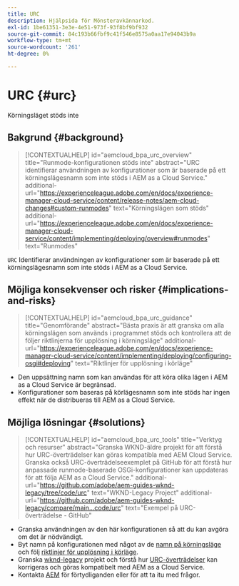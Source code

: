 ```yaml
---
title: URC
description: Hjälpsida för Mönsteravkännarkod.
exl-id: 1be61351-3e3e-4e51-973f-93f8bf9bf932
source-git-commit: 84c193b66fbf9c41f546e8575a0aa17e94043b9a
workflow-type: tm+mt
source-wordcount: '261'
ht-degree: 0%

---
```


# URC {#urc}

Körningsläget stöds inte

## Bakgrund {#background}

>[!CONTEXTUALHELP]
>id="aemcloud_bpa_urc_overview"
>title="Runmode-konfigurationen stöds inte"
>abstract="URC identifierar användningen av konfigurationer som är baserade på ett körningslägesnamn som inte stöds i AEM as a Cloud Service."
>additional-url="https://experienceleague.adobe.com/en/docs/experience-manager-cloud-service/content/release-notes/aem-cloud-changes#custom-runmodes" text="Körningslägen som stöds"
>additional-url="https://experienceleague.adobe.com/en/docs/experience-manager-cloud-service/content/implementing/deploying/overview#runmodes" text="Runmodes"

`URC`  Identifierar användningen av konfigurationer som är baserade på ett körningslägesnamn som inte stöds i AEM as a Cloud Service.

## Möjliga konsekvenser och risker {#implications-and-risks}

>[!CONTEXTUALHELP]
>id="aemcloud_bpa_urc_guidance"
>title="Genomförande"
>abstract="Bästa praxis är att granska om alla körningslägen som används i programmet stöds och kontrollera att de följer riktlinjerna för upplösning i körningsläge"
>additional-url="https://experienceleague.adobe.com/en/docs/experience-manager-cloud-service/content/implementing/deploying/configuring-osgi#deploying" text="Riktlinjer för upplösning i körläge"

* Den uppsättning namn som kan användas för att köra olika lägen i AEM as a Cloud Service är begränsad.
* Konfigurationer som baseras på körlägesnamn som inte stöds har ingen effekt när de distribueras till AEM as a Cloud Service.

## Möjliga lösningar {#solutions}

>[!CONTEXTUALHELP]
>id="aemcloud_bpa_urc_tools"
>title="Verktyg och resurser"
>abstract="Granska WKND-äldre projekt för att förstå hur URC-överträdelser kan göras kompatibla med AEM Cloud Service. Granska också URC-överträdelseexemplet på GitHub för att förstå hur anpassade runmode-baserade OSGi-konfigurationer kan uppdateras för att följa AEM as a Cloud Service."
>additional-url="https://github.com/adobe/aem-guides-wknd-legacy/tree/code/urc" text="WKND-Legacy Project"
>additional-url="https://github.com/adobe/aem-guides-wknd-legacy/compare/main...code/urc" text="Exempel på URC-överträdelse - GitHub"

* Granska användningen av den här konfigurationen så att du kan avgöra om det är nödvändigt.
* Byt namn på konfigurationen med något av de [namn på körningsläge](https://experienceleague.adobe.com/en/docs/experience-manager-cloud-service/content/release-notes/aem-cloud-changes#custom-runmodes) och följ [riktlinjer för upplösning i körläge](https://experienceleague.adobe.com/en/docs/experience-manager-cloud-service/content/implementing/deploying/configuring-osgi#runmode-resolution).
* Granska [wknd-legacy](https://github.com/adobe/aem-guides-wknd-legacy/tree/code/urc) projekt och förstå hur [URC-överträdelser](https://github.com/adobe/aem-guides-wknd-legacy/compare/main...code/urc) kan korrigeras och göras kompatibelt med AEM as a Cloud Service.
* Kontakta [AEM](https://helpx.adobe.com/enterprise/using/support-for-experience-cloud.html) för förtydliganden eller för att ta itu med frågor.
